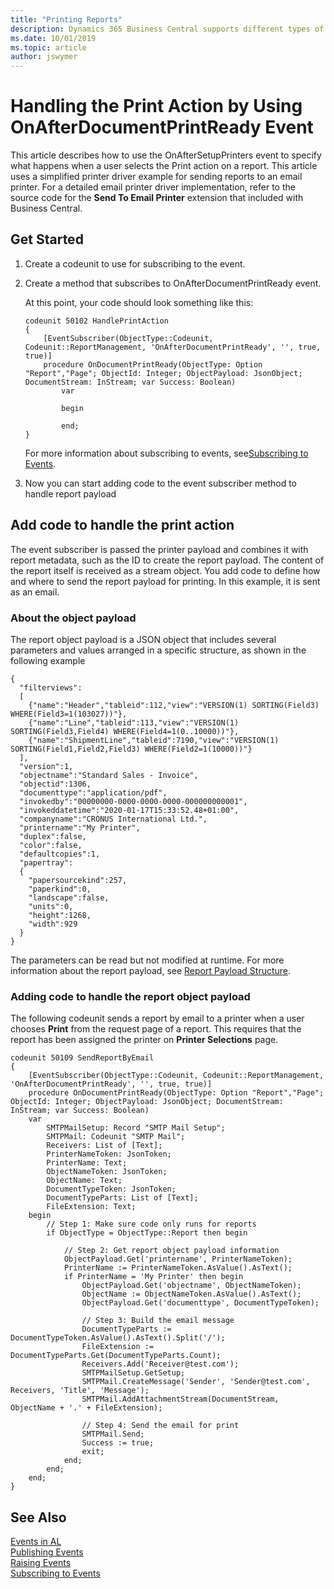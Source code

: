 ```yaml
---
title: "Printing Reports"
description: Dynamics 365 Business Central supports different types of events including BusinessEvent, IntegrationEvent, Global and trigger events. 
ms.date: 10/01/2019
ms.topic: article
author: jswymer
---
```

# Handling the Print Action by Using OnAfterDocumentPrintReady Event

This article describes how to use the OnAfterSetupPrinters event to specify what happens when a user selects the Print action on a report. This article uses a simplified printer driver example for sending reports to an email printer. For a detailed email printer driver implementation, refer to the source code for the **Send To Email Printer** extension that included with Business Central.  

## Get Started

1. Create a codeunit to use for subscribing to the event.
2. Create a method that subscribes to OnAfterDocumentPrintReady event.

    At this point, your code should look something like this:
    
    ```
    codeunit 50102 HandlePrintAction
    {
        [EventSubscriber(ObjectType::Codeunit, Codeunit::ReportManagement, 'OnAfterDocumentPrintReady', '', true, true)]
        procedure OnDocumentPrintReady(ObjectType: Option "Report","Page"; ObjectId: Integer; ObjectPayload: JsonObject; DocumentStream: InStream; var Success: Boolean)
            var
                
            begin
                
            end;
    }
    ```

    For more information about subscribing to events, see[Subscribing to Events](devenv-subscribing-to-events.md). 
3. Now you can start adding code to the event subscriber method to handle report payload

## Add code to handle the print action

The event subscriber is passed the printer payload and combines it with report metadata, such as the ID to create the report payload. The content of the report itself is received as a stream object. You add code to define how and where to send the report payload for printing. In this example, it is sent as an email.

### About the object payload

The report object payload is a JSON object that includes several parameters and values arranged in a specific structure, as shown in the following example
```
{
  "filterviews":
  [
    {"name":"Header","tableid":112,"view":"VERSION(1) SORTING(Field3) WHERE(Field3=1(103027))"},
    {"name":"Line","tableid":113,"view":"VERSION(1) SORTING(Field3,Field4) WHERE(Field4=1(0..10000))"},
    {"name":"ShipmentLine","tableid":7190,"view":"VERSION(1) SORTING(Field1,Field2,Field3) WHERE(Field2=1(10000))"}
  ],
  "version":1,
  "objectname":"Standard Sales - Invoice",
  "objectid":1306,
  "documenttype":"application/pdf",
  "invokedby":"00000000-0000-0000-0000-000000000001",
  "invokeddatetime":"2020-01-17T15:33:52.48+01:00",
  "companyname":"CRONUS International Ltd.",
  "printername":"My Printer",
  "duplex":false,
  "color":false,
  "defaultcopies":1,
  "papertray":
  {
    "papersourcekind":257,
    "paperkind":0,
    "landscape":false,
    "units":0,
    "height":1268,
    "width":929
  }
}
```

The parameters can be read but not modified at runtime. For more information about the report payload, see [Report Payload Structure](devenv-onafterdocumentprintready-event.md#reportpayload).

### Adding code to handle the report object payload

The following codeunit sends a report by email to a printer when a user chooses **Print** from the request page of a report. This requires that the report has been assigned the printer on **Printer Selections** page.

```
codeunit 50109 SendReportByEmail
{
    [EventSubscriber(ObjectType::Codeunit, Codeunit::ReportManagement, 'OnAfterDocumentPrintReady', '', true, true)]
    procedure OnDocumentPrintReady(ObjectType: Option "Report","Page"; ObjectId: Integer; ObjectPayload: JsonObject; DocumentStream: InStream; var Success: Boolean)
    var
        SMTPMailSetup: Record "SMTP Mail Setup";
        SMTPMail: Codeunit "SMTP Mail";
        Receivers: List of [Text];
        PrinterNameToken: JsonToken;
        PrinterName: Text;
        ObjectNameToken: JsonToken;
        ObjectName: Text;
        DocumentTypeToken: JsonToken;
        DocumentTypeParts: List of [Text];
        FileExtension: Text;
    begin
        // Step 1: Make sure code only runs for reports
        if ObjectType = ObjectType::Report then begin

            // Step 2: Get report object payload information
            ObjectPayload.Get('printername', PrinterNameToken);
            PrinterName := PrinterNameToken.AsValue().AsText();
            if PrinterName = 'My Printer' then begin
                ObjectPayload.Get('objectname', ObjectNameToken);
                ObjectName := ObjectNameToken.AsValue().AsText();
                ObjectPayload.Get('documenttype', DocumentTypeToken);

                // Step 3: Build the email message
                DocumentTypeParts := DocumentTypeToken.AsValue().AsText().Split('/');
                FileExtension := DocumentTypeParts.Get(DocumentTypeParts.Count);
                Receivers.Add('Receiver@test.com');
                SMTPMailSetup.GetSetup;
                SMTPMail.CreateMessage('Sender', 'Sender@test.com', Receivers, 'Title', 'Message');
                SMTPMail.AddAttachmentStream(DocumentStream, ObjectName + '.' + FileExtension);

                // Step 4: Send the email for print
                SMTPMail.Send;
                Success := true;
                exit;
            end;
        end;
    end;
}
```

## See Also 

[Events in AL](devenv-events-in-al.md)  
[Publishing Events](devenv-publishing-events.md)  
[Raising Events](devenv-raising-events.md)  
[Subscribing to Events](devenv-subscribing-to-events.md)  
